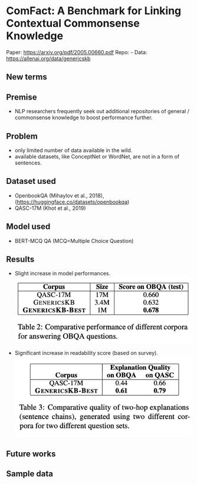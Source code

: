 # ComFact: A Benchmark for Linking Contextual Commonsense Knowledge 
Paper: https://arxiv.org/pdf/2005.00660.pdf
Repo:  -
Data:  https://allenai.org/data/genericskb

## New terms

## Premise
* NLP researchers frequently seek out additional repositories of general / commonsense knowledge to boost performance further.

## Problem
* only limited number of data available in the wild.
* available datasets, like ConceptNet or WordNet, are not in a form of sentences.

## Dataset used

* OpenbookQA (Mihaylov et al., 2018), (https://huggingface.co/datasets/openbookqa)
* QASC-17M (Khot et al., 2019)

## Model used
* BERT-MCQ QA (MCQ=Multiple Choice Question)

## Results
* Slight increase in model performances.
![figure1](GenericsKB-A-Knowledge-Base-of-Generic-Statements/figure1.png)

* Significant increase in readability score (based on survey).
![figure2](GenericsKB-A-Knowledge-Base-of-Generic-Statements/figure2.png)

## Future works

## Sample data